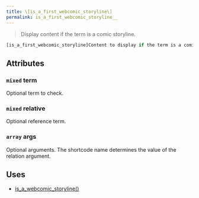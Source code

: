 ```yaml
---
title: \[is_a_first_webcomic_storyline\]
permalink: is_a_first_webcomic_storyline__
---
```


> Display content if the term is a comic storyline.

```php
[is_a_first_webcomic_storyline]Content to display if the term is a comic storyline.[/is_a_first_webcomic_storyline]
```

## Attributes

### `mixed` term
Optional term to check.

### `mixed` relative
Optional reference term.

### `array` args
Optional arguments. The shortcode name determines the
value of the relation argument.

## Uses
- [is_a_webcomic_storyline()](is_a_webcomic_storyline())
